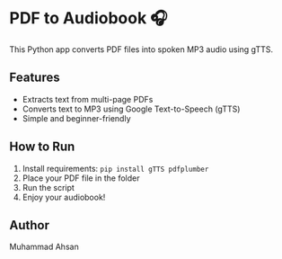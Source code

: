# PDF to Audiobook 🎧

This Python app converts PDF files into spoken MP3 audio using gTTS.

## Features
- Extracts text from multi-page PDFs
- Converts text to MP3 using Google Text-to-Speech (gTTS)
- Simple and beginner-friendly

## How to Run
1. Install requirements: `pip install gTTS pdfplumber`
2. Place your PDF file in the folder
3. Run the script
4. Enjoy your audiobook!

## Author
Muhammad Ahsan
